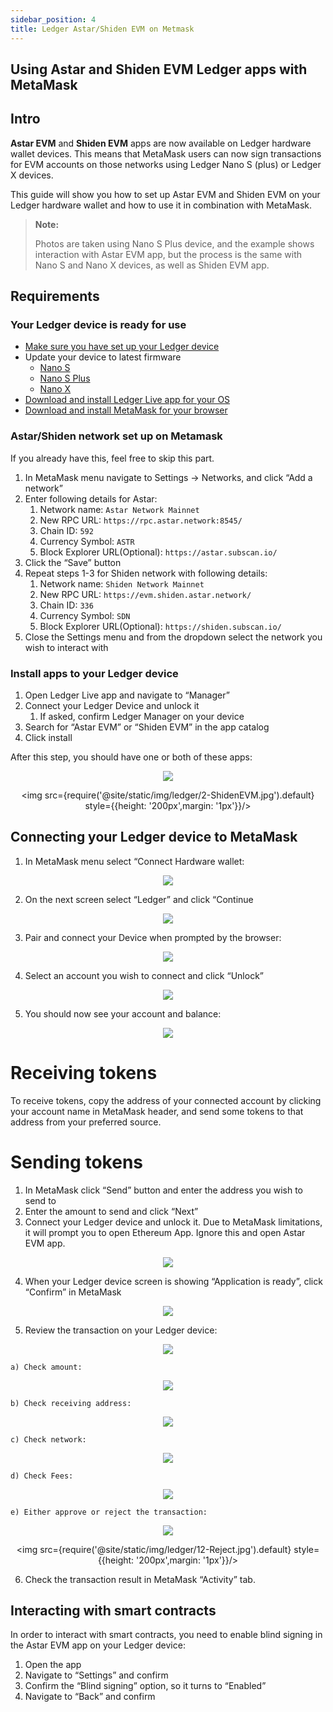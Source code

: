 ```yaml
---
sidebar_position: 4
title: Ledger Astar/Shiden EVM on Metmask
---
```


## Using Astar and Shiden EVM Ledger apps with MetaMask

## Intro

**Astar EVM** and **Shiden EVM** apps are now available on Ledger hardware wallet devices. This means that MetaMask users can now sign transactions for EVM accounts on those networks using Ledger Nano S (plus) or Ledger X devices.

This guide will show you how to set up Astar EVM and Shiden EVM on your Ledger hardware wallet and how to use it in combination with MetaMask.

> **Note:**
>
> Photos are taken using Nano S Plus device, and the example shows interaction with Astar EVM app, but the process is the same with Nano S and Nano X devices, as well as Shiden EVM app.

## Requirements

### Your Ledger device is ready for use

- [Make sure you have set up your Ledger device](https://support.ledger.com/hc/en-us/articles/360000613793?docs=true)
- Update your device to latest firmware
  - [Nano S](https://support.ledger.com/hc/en-us/articles/360002731113?docs=true)
  - [Nano S Plus](https://support.ledger.com/hc/en-us/articles/4445777839901?docs=true)
  - [Nano X](https://support.ledger.com/hc/en-us/articles/360013349800?docs=true)
- [Download and install Ledger Live app for your OS](https://support.ledger.com/hc/en-us/articles/4404389606417-Download-and-install-Ledger-Live?docs=true)
- [Download and install MetaMask for your browser](https://metamask.io/download/)

### Astar/Shiden network set up on Metamask

If you already have this, feel free to skip this part.

1. In MetaMask menu navigate to Settings → Networks, and click “Add a network”
2. Enter following details for Astar:
   1. Network name: `Astar Network Mainnet`
   2. New RPC URL: `https://rpc.astar.network:8545/`
   3. Chain ID: `592`
   4. Currency Symbol: `ASTR`
   5. Block Explorer URL(Optional): `https://astar.subscan.io/`
3. Click the “Save” button
4. Repeat steps 1-3 for Shiden network with following details:
   1. Network name: `Shiden Network Mainnet`
   2. New RPC URL: `https://evm.shiden.astar.network/`
   3. Chain ID: `336`
   4. Currency Symbol: `SDN`
   5. Block Explorer URL(Optional): `https://shiden.subscan.io/`
5. Close the Settings menu and from the dropdown select the network you wish to interact with

### Install apps to your Ledger device

1. Open Ledger Live app and navigate to “Manager”
2. Connect your Ledger Device and unlock it
   1. If asked, confirm Ledger Manager on your device
3. Search for “Astar EVM” or “Shiden EVM” in the app catalog
4. Click install

After this step, you should have one or both of these apps:

<center>
<div style={{display: 'flex', justifyContent: 'center'}}>
<img src={require('@site/static/img/ledger/1-AstarEVM.jpg').default} style={{height: '200px',margin: '1px'}}/>

<img src={require('@site/static/img/ledger/2-ShidenEVM.jpg').default} style={{height: '200px',margin: '1px'}}/>

</div>
</center>

## Connecting your Ledger device to MetaMask

1. In MetaMask menu select “Connect Hardware wallet:

<center>
<img src={require('@site/static/img/ledger/connect_hw_wallet.png').default} style={{height: "400px"}}/>
</center>

2. On the next screen select “Ledger” and click “Continue

<center>
<img src={require('@site/static/img/ledger/select_ledger.png').default} style={{height: "400px"}}/>
</center>

3. Pair and connect your Device when prompted by the browser:

<center>
<img src={require('@site/static/img/ledger/pair_hid.png').default} style={{height: "400px"}}/>
</center>

4. Select an account you wish to connect and click “Unlock”

<center>
<img src={require('@site/static/img/ledger/select_acc.png').default} style={{height: "400px"}}/>
</center>

5. You should now see your account and balance:

<center>
<img src={require('@site/static/img/ledger/acc_balance.png').default} style={{height: "400px"}}/>
</center>

# Receiving tokens

To receive tokens, copy the address of your connected account by clicking your account name in MetaMask header, and send some tokens to that address from your preferred source.

# Sending tokens

1. In MetaMask click “Send” button and enter the address you wish to send to
2. Enter the amount to send and click “Next”
3. Connect your Ledger device and unlock it. Due to MetaMask limitations, it will prompt you to open Ethereum App. Ignore this and open Astar EVM app.

<center>
<img src={require('@site/static/img/ledger/confirm_tx.png').default} style={{height: "400px"}}/>
</center>

4. When your Ledger device screen is showing “Application is ready”, click “Confirm” in MetaMask

<center>
<img src={require('@site/static/img/ledger/3-ApplicationIsReady.jpg').default} style={{height: '200px',margin: '1px'}}/>
</center>

5. Review the transaction on your Ledger device:

<center>
<img src={require('@site/static/img/ledger/4-ReviewTransaction.jpg').default} style={{height: '200px',margin: '1px'}}/>
</center>

    a) Check amount:

<center>
<img src={require('@site/static/img/ledger/5-AmountASTR1.jpg').default} style={{height: '200px',margin: '1px'}}/>
</center>

    b) Check receiving address:

<center>
<img src={require('@site/static/img/ledger/6-Address.jpg').default} style={{height: '200px',margin: '1px'}}/>
</center>

    c) Check network:

<center>
<img src={require('@site/static/img/ledger/7-Network_Astar.jpg').default} style={{height: '200px',margin: '1px'}}/>
</center>

    d) Check Fees:

<center>
<img src={require('@site/static/img/ledger/9-MaxFees_ASTR.jpg').default} style={{height: '200px',margin: '1px'}}/>
</center>

    e) Either approve or reject the transaction:

<center>
<div style={{display: 'flex', justifyContent: 'center'}}>
<img src={require('@site/static/img/ledger/11-AcceptAndSend.jpg').default} style={{height: '200px',margin: '1px'}}/>

<img src={require('@site/static/img/ledger/12-Reject.jpg').default} style={{height: '200px',margin: '1px'}}/>

</div>
</center>

6. Check the transaction result in MetaMask “Activity” tab.

## Interacting with smart contracts

In order to interact with smart contracts, you need to enable blind signing in the Astar EVM app on your Ledger device:

1. Open the app
2. Navigate to “Settings” and confirm
3. Confirm the “Blind signing” option, so it turns to “Enabled”
4. Navigate to “Back” and confirm
